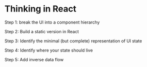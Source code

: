 # Thinking in React

Step 1: break the UI into a component hierarchy

Step 2: Build a static version in React

Step 3: Identify the minimal (but complete) representation of UI state 

Step 4: Identify where your state should live

Step 5: Add inverse data flow